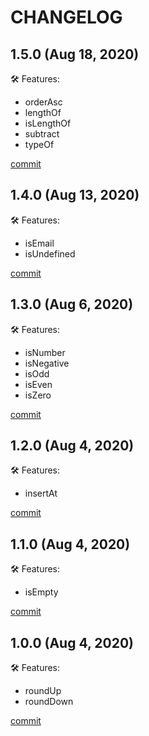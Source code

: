 # CHANGELOG

## 1.5.0 (Aug 18, 2020)

🛠 Features:
  - orderAsc
  - lengthOf
  - isLengthOf
  - subtract
  - typeOf

[commit](https://github.com/sk8Guerra/werkstatt/commit/f651c2a8c71b25e7991a12e2f7e4e5d2f523f061)

## 1.4.0 (Aug 13, 2020)

🛠 Features:

  - isEmail
  - isUndefined

[commit](https://github.com/sk8Guerra/werkstatt/commit/5d4eb727bc9430b676a80cd3e533cc7b093ce0b9)

## 1.3.0 (Aug 6, 2020)

🛠 Features:

  - isNumber
  - isNegative
  - isOdd
  - isEven
  - isZero

[commit](https://github.com/sk8Guerra/werkstatt/commit/30e5381fcf569487c2eada5dd5f18c2a3d282fd1)

## 1.2.0 (Aug 4, 2020)

🛠 Features:

  - insertAt

[commit](https://github.com/sk8Guerra/werkstatt/commit/afd476c4e565da681ab1a219694355e5d0c487f8)

## 1.1.0 (Aug 4, 2020)

🛠 Features:

  - isEmpty

[commit](https://github.com/sk8Guerra/werkstatt/commit/fbbea8c88d5b0495dc83b751cb5df46cfd9cdde9)

## 1.0.0 (Aug 4, 2020)

🛠 Features:

  - roundUp
  - roundDown

[commit](https://github.com/sk8Guerra/werkstatt/commit/bb05aa85f6cfd4bd9a7594457be17218734d80a9)

